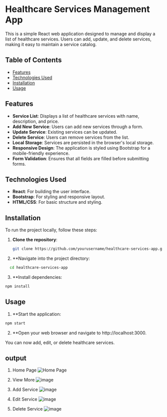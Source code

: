 # Healthcare Services Management App

This is a simple React web application designed to manage and display a list of healthcare services. Users can add, update, and delete services, making it easy to maintain a service catalog.

## Table of Contents

- [Features](#features)
- [Technologies Used](#technologies-used)
- [Installation](#installation)
- [Usage](#usage)

## Features

- **Service List**: Displays a list of healthcare services with name, description, and price.
- **Add New Service**: Users can add new services through a form.
- **Update Service**: Existing services can be updated.
- **Delete Service**: Users can remove services from the list.
- **Local Storage**: Services are persisted in the browser's local storage.
- **Responsive Design**: The application is styled using Bootstrap for a mobile-friendly experience.
- **Form Validation**: Ensures that all fields are filled before submitting forms.

## Technologies Used

- **React**: For building the user interface.
- **Bootstrap**: For styling and responsive layout.
- **HTML/CSS**: For basic structure and styling.

## Installation

To run the project locally, follow these steps:

1. **Clone the repository**:
   ```bash
   git clone https://github.com/yourusername/healthcare-services-app.git
   ```
2. **Navigate into the project directory: 
  ```bash
    cd healthcare-services-app
  ```

3. **Install dependencies:
```bash
npm install
```
## Usage
1. **Start the application:
```bash
npm start
```
2. **Open your web browser and navigate to http://localhost:3000.

You can now add, edit, or delete healthcare services.
## output 
1. Home Page
![Home Page](https://github.com/user-attachments/assets/8c230c73-a868-48fc-84f1-70b406ccd9ac)

2. View More
  ![image](https://github.com/user-attachments/assets/c09c7be3-2be3-4cee-adfb-e8a655a28e32)

3. Add Service
   ![image](https://github.com/user-attachments/assets/af207851-98e7-4212-a78c-809f658319aa)

4. Edit Service
   ![image](https://github.com/user-attachments/assets/341fc936-910f-45b9-b1eb-c1136b073929)

5. Delete Service
   ![image](https://github.com/user-attachments/assets/a37aa101-9985-4a50-aa9e-798e81743f55)

  
 

   



